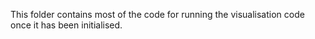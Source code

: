 <p>
  This folder contains most of the code for running the visualisation code once it has been initialised. 
</p>
